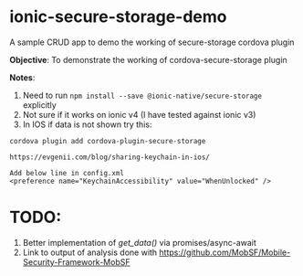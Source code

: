 # ionic-secure-storage-demo
A sample CRUD app to demo the working of secure-storage cordova plugin

**Objective**: To demonstrate the working of cordova-secure-storage plugin

**Notes**: 
1. Need to run `npm install --save @ionic-native/secure-storage` explicitly
2. Not sure if it works on ionic v4 (I have tested against ionic v3)
3. In IOS if data is not shown try this:
```
cordova plugin add cordova-plugin-secure-storage

https://evgenii.com/blog/sharing-keychain-in-ios/

Add below line in config.xml
<preference name="KeychainAccessibility" value="WhenUnlocked" />
```

TODO:
==
1. Better implementation of *get_data()* via promises/async-await
2. Link to output of analysis done with https://github.com/MobSF/Mobile-Security-Framework-MobSF

